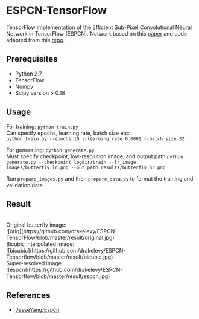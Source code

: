 # ESPCN-TensorFlow
TensorFlow implementation of the Efficient Sub-Pixel Convolutional Neural Network in TensorFlow (ESPCN). Network based on this [paper](https://arxiv.org/pdf/1609.05158.pdf) and code adapted from this [repo](https://github.com/JesseYang/Espcn).

## Prerequisites
 * Python 2.7
 * TensorFlow
 * Numpy
 * Scipy version > 0.18

## Usage
For training: `python train.py`
<br>
Can specify epochs, learning rate, batch size etc:
<br>
`python train.py --epochs 10 --learning_rate 0.0001 --batch_size 32`
<br>

For generating: `python generate.py`
<br>
Must specify checkpoint, low-resolution image, and output path
`python generate.py --checkpoint logdir/train --lr_image images/butterfly_lr.png --out_path results/butterfly_hr.png`

Run `prepare_images.py` and then `prepare_data.py` to format the training and validation data

## Result

<br>
Original butterfly image:
<br>
![orig](https://github.com/drakelevy/ESPCN-TensorFlow/blob/master/result/original.jpg)<br>
Bicubic interpolated image:
<br>
![bicubic](https://github.com/drakelevy/ESPCN-Tensorflow/blob/master/result/bicubic.jpg)<br>
Super-resolved image:
<br>
![espcn](https://github.com/drakelevy/ESPCN-Tensorflow/blob/master/result/espcn.jpg)

## References
* [JesseYang/Espcn](https://github.com/JesseYang/Espcn)
